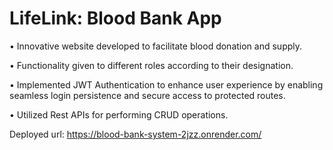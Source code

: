 # LifeLink: Blood Bank App

• Innovative website developed to facilitate blood donation and supply.

• Functionality given to different roles according to their designation.

• Implemented JWT Authentication to enhance user experience by enabling
seamless login persistence and secure access to protected routes.

• Utilized Rest APIs for performing CRUD operations.

Deployed url: https://blood-bank-system-2jzz.onrender.com/
